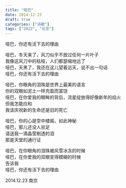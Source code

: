 ```yaml
---
title: "哑巴"
date: 2014-12-23
draft: true
categories: ["诗歌"]
tags: ["2022", "北京"]
---
```


哑巴，你还有活下去的理由  

哑巴，冬天来了，风刀似乎不放过任何一片叶子  
我像这风刀中的枯枝，人们都瑟缩地远了  
哑巴，天黑了，我还在这儿望着远天，说不出一句话  
哑巴，你还有活下去的理由  

哑巴，你眼角的泪珠是世界上最美的语言  
你的双眼如泥土一样充盈而富饶  
哑巴，在你爱我的眼眸的背后，流星绽放得好像新年的焰火  
但我怎能应和  
我该庆祝新的生命还是旧的死亡  

哑巴，你的心是空中楼阁，如此神秘  
哑巴，那儿还没人驻足  
请送我一滴晶莹剔透的泪  
那是天堂的通行证  

哑巴，在你眼角的泪珠被风雪冰冻的时候  
哑巴，在你爱我的双眼变得模糊的时候  
告诉我  
哑巴，你还有活下去的理由  

2014.12.23 南京  

